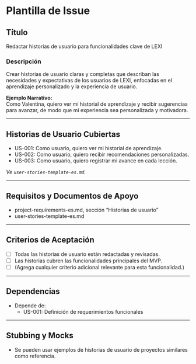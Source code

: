 # Plantilla de Issue

## Título
Redactar historias de usuario para funcionalidades clave de LEXI

### Descripción
Crear historias de usuario claras y completas que describan las necesidades y expectativas de los usuarios de LEXI, enfocadas en el aprendizaje personalizado y la experiencia de usuario.

**Ejemplo Narrativo:**  
Como Valentina, quiero ver mi historial de aprendizaje y recibir sugerencias para avanzar, de modo que mi experiencia sea personalizada y motivadora.

---

## Historias de Usuario Cubiertas
- US-001: Como usuario, quiero ver mi historial de aprendizaje.
- US-002: Como usuario, quiero recibir recomendaciones personalizadas.
- US-003: Como usuario, quiero registrar mi avance en cada lección.

_Ve `user-stories-template-es.md`._

---

## Requisitos y Documentos de Apoyo
- project-requirements-es.md, sección “Historias de usuario”
- user-stories-template-es.md

---

## Criterios de Aceptación
- [ ] Todas las historias de usuario están redactadas y revisadas.
- [ ] Las historias cubren las funcionalidades principales del MVP.
- [ ] (Agrega cualquier criterio adicional relevante para esta funcionalidad.)

---

## Dependencias
- Depende de:
  - US-001: Definición de requerimientos funcionales

---

## Stubbing y Mocks
- Se pueden usar ejemplos de historias de usuario de proyectos similares como referencia.
